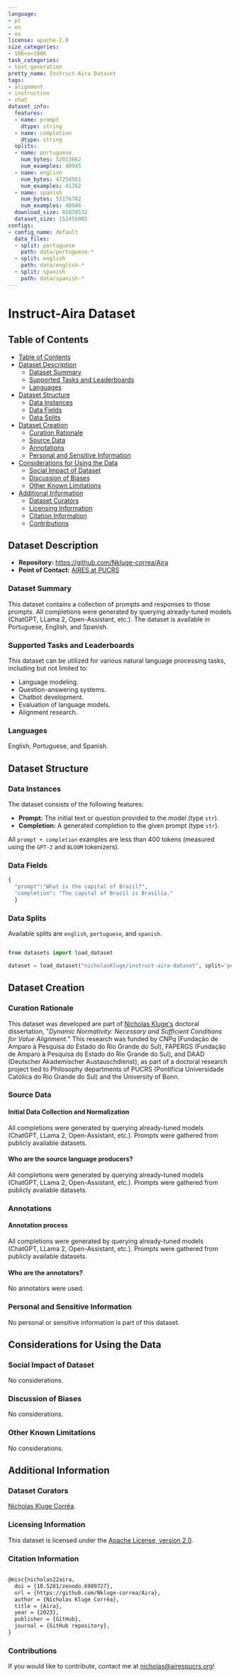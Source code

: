 ```yaml
---
language:
- pt
- en
- es
license: apache-2.0
size_categories:
- 10K<n<100K
task_categories:
- text-generation
pretty_name: Instruct-Aira Dataset
tags:
- alignment
- instruction
- chat
dataset_info:
  features:
  - name: prompt
    dtype: string
  - name: completion
    dtype: string
  splits:
  - name: portuguese
    num_bytes: 52023662
    num_examples: 40945
  - name: english
    num_bytes: 47254561
    num_examples: 41762
  - name: spanish
    num_bytes: 53176782
    num_examples: 40946
  download_size: 85078532
  dataset_size: 152455005
configs:
- config_name: default
  data_files:
  - split: portuguese
    path: data/portuguese-*
  - split: english
    path: data/english-*
  - split: spanish
    path: data/spanish-*
---
```


# Instruct-Aira Dataset

## Table of Contents

- [Table of Contents](#table-of-contents)
- [Dataset Description](#dataset-description)
  - [Dataset Summary](#dataset-summary)
  - [Supported Tasks and Leaderboards](#supported-tasks-and-leaderboards)
  - [Languages](#languages)
- [Dataset Structure](#dataset-structure)
  - [Data Instances](#data-instances)
  - [Data Fields](#data-fields)
  - [Data Splits](#data-splits)
- [Dataset Creation](#dataset-creation)
  - [Curation Rationale](#curation-rationale)
  - [Source Data](#source-data)
  - [Annotations](#annotations)
  - [Personal and Sensitive Information](#personal-and-sensitive-information)
- [Considerations for Using the Data](#considerations-for-using-the-data)
  - [Social Impact of Dataset](#social-impact-of-dataset)
  - [Discussion of Biases](#discussion-of-biases)
  - [Other Known Limitations](#other-known-limitations)
- [Additional Information](#additional-information)
  - [Dataset Curators](#dataset-curators)
  - [Licensing Information](#licensing-information)
  - [Citation Information](#citation-information)
  - [Contributions](#contributions)

## Dataset Description

- **Repository:** https://github.com/Nkluge-correa/Aira
- **Point of Contact:** [AIRES at PUCRS](nicholas@airespucrs.org)

### Dataset Summary

This dataset contains a collection of prompts and responses to those prompts. All completions were generated by querying already-tuned models (ChatGPT, LLama 2, Open-Assistant, etc.). The dataset is available in Portuguese, English, and Spanish.

### Supported Tasks and Leaderboards

This dataset can be utilized for various natural language processing tasks, including but not limited to:

- Language modeling.
- Question-answering systems.
- Chatbot development.
- Evaluation of language models.
- Alignment research.

### Languages

English, Portuguese, and Spanish.

## Dataset Structure

### Data Instances

The dataset consists of the following features:

- **Prompt:** The initial text or question provided to the model (type `str`).
- **Completion:** A generated completion to the given prompt (type `str`).

All `prompt + completion` examples are less than 400 tokens (measured using the `GPT-2` and `BLOOM` tokenizers).

### Data Fields

```python
{
  "prompt":"What is the capital of Brazil?",
  "completion": "The capital of Brazil is Brasília."
  }
```

### Data Splits

Available splits are `english`, `portuguese`, and `spanish`.

```python

from datasets import load_dataset

dataset = load_dataset("nicholasKluge/instruct-aira-dataset", split='portuguese')

```

## Dataset Creation

### Curation Rationale

This dataset was developed are part of [Nicholas Kluge's](https://nkluge-correa.github.io/) doctoral dissertation, "_Dynamic Normativity: Necessary and Sufficient Conditions for Value Alignment._" This research was funded by CNPq (Fundação de Amparo à Pesquisa do Estado do Rio Grande do Sul), FAPERGS (Fundação de Amparo à Pesquisa do Estado do Rio Grande do Sul), and DAAD (Deutscher Akademischer Austauschdienst), as part of a doctoral research project tied to Philosophy departments of PUCRS (Pontifícia Universidade Católica do Rio Grande do Sul) and the University of Bonn.

### Source Data

#### Initial Data Collection and Normalization

All completions were generated by querying already-tuned models (ChatGPT, LLama 2, Open-Assistant, etc.). Prompts were gathered from publicly available datasets.

#### Who are the source language producers?

All completions were generated by querying already-tuned models (ChatGPT, LLama 2, Open-Assistant, etc.). Prompts were gathered from publicly available datasets.

### Annotations

#### Annotation process

All completions were generated by querying already-tuned models (ChatGPT, LLama 2, Open-Assistant, etc.). Prompts were gathered from publicly available datasets.

#### Who are the annotators?

No annotators were used.

### Personal and Sensitive Information

No personal or sensitive information is part of this dataset.

## Considerations for Using the Data

### Social Impact of Dataset

No considerations.

### Discussion of Biases

No considerations.

### Other Known Limitations

No considerations.

## Additional Information

### Dataset Curators

[Nicholas Kluge Corrêa](mailto:nicholas@airespucrs.org).

### Licensing Information

This dataset is licensed under the [Apache License, version 2.0](LICENSE).

### Citation Information

```latex

@misc{nicholas22aira,
  doi = {10.5281/zenodo.6989727},
  url = {https://github.com/Nkluge-correa/Aira},
  author = {Nicholas Kluge Corrêa},
  title = {Aira},
  year = {2023},
  publisher = {GitHub},
  journal = {GitHub repository},
}

```

### Contributions

If you would like to contribute, contact me at [nicholas@airespucrs.org](mailto:nicholas@airespucrs.org)!
